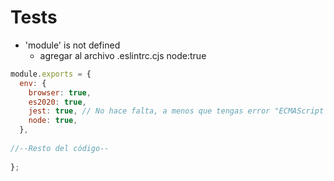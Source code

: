 # Tests

- 'module' is not defined
  - agregar al archivo .eslintrc.cjs node:true

````js
module.exports = {
  env: {
    browser: true,
    es2020: true,
    jest: true, // No hace falta, a menos que tengas error "ECMAScript module"
    node: true,
  },
 
//--Resto del código--
 
};
````